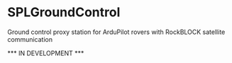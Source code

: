 # SPLGroundControl
Ground control proxy station for ArduPilot rovers with RockBLOCK satellite communication

*** IN DEVELOPMENT ***
